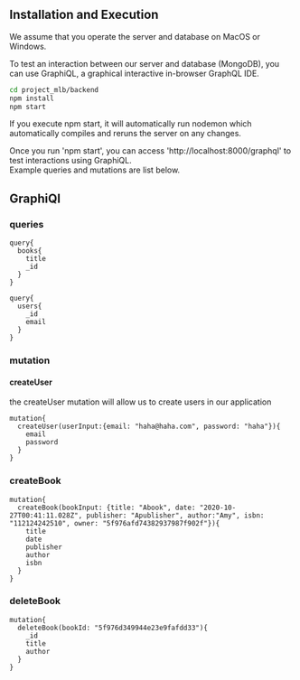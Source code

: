 ## Installation and Execution
We assume that you operate the server and database on MacOS or Windows.

To test an interaction between our server and database (MongoDB), you can use GraphiQL, a graphical interactive in-browser GraphQL IDE.

```bash
cd project_mlb/backend
npm install
npm start
```
If you execute npm start, it will automatically run nodemon which automatically compiles and reruns the server on any changes.

Once you run 'npm start', you can access 'http://localhost:8000/graphql' to test interactions using GraphiQL.  
Example queries and mutations are list below.  

## GraphiQl

### queries
```
query{
  books{
    title
    _id
  }
}
```

```
query{
  users{
    _id
    email
  }
}
```
### mutation

#### createUser
the createUser mutation will allow us to create users in our application
```
mutation{
  createUser(userInput:{email: "haha@haha.com", password: "haha"}){
    email
    password
  }
}
```

### createBook

```
mutation{
  createBook(bookInput: {title: "Abook", date: "2020-10-27T00:41:11.028Z", publisher: "Apublisher", author:"Amy", isbn: "112124242510", owner: "5f976afd74382937987f902f"}){
    title
    date
    publisher
    author
    isbn
  }
}
```

### deleteBook

```
mutation{
  deleteBook(bookId: "5f976d349944e23e9fafdd33"){
    _id
    title
    author
  }
}
```
